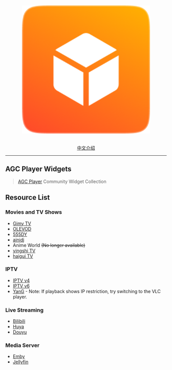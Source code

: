 <p align="center">
  <br>
  <img width="400" src="./logo.png" alt="logo of agc player widgets repository">
  <br>
  <br>
</p>

<p align="center">
  <a href="./README.md">中文介绍</a>
</p>

---

## AGC Player Widgets

> [AGC Player](https://agcplayer.com) Community Widget Collection

## Resource List

### Movies and TV Shows

- [Gimy TV](https://github.com/zoroyyoo/agcplayer-widgets/raw/refs/heads/main/widgets/video-gimy.zip)
- [OLEVOD](https://github.com/zoroyyoo/agcplayer-widgets/raw/refs/heads/main/widgets/video-olevod.zip)
- [555DY](https://github.com/zoroyyoo/agcplayer-widgets/raw/refs/heads/main/widgets/video-555dy.zip)
- [ainidj](https://github.com/zoroyyoo/agcplayer-widgets/raw/refs/heads/main/widgets/video-ainidj.zip)
-  Anime World ~~(No longer available)~~
- [yingshi TV](https://github.com/zoroyyoo/agcplayer-widgets/raw/refs/heads/main/widgets/video-yingshitv.zip)
- [haigui TV](https://github.com/zoroyyoo/agcplayer-widgets/raw/refs/heads/main/widgets/video-haiguitv.zip)

### IPTV

- [IPTV v4](https://github.com/zoroyyoo/agcplayer-widgets/raw/refs/heads/main/widgets/iptv-tvboxv4.zip)
- [IPTV v6](https://github.com/zoroyyoo/agcplayer-widgets/raw/refs/heads/main/widgets/iptv-tvboxv6.zip)
- [YanG](https://github.com/zoroyyoo/agcplayer-widgets/raw/refs/heads/main/widgets/iptv-YanG.zip) - Note: If playback shows IP restriction, try switching to the VLC player.

### Live Streaming

- [Bilibili](https://github.com/zoroyyoo/agcplayer-widgets/raw/refs/heads/main/widgets/live-bilibili.zip)
- [Huya](https://github.com/zoroyyoo/agcplayer-widgets/raw/refs/heads/main/widgets/live-huya.zip)
- [Douyu](https://github.com/zoroyyoo/agcplayer-widgets/raw/refs/heads/main/widgets/live-douyu.zip)

### Media Server
- [Emby](https://github.com/zoroyyoo/agcplayer-widgets/raw/refs/heads/main/widgets/server-emby.zip)
- [Jellyfin](https://github.com/zoroyyoo/agcplayer-widgets/raw/refs/heads/main/widgets/server-jellyfin.zip)